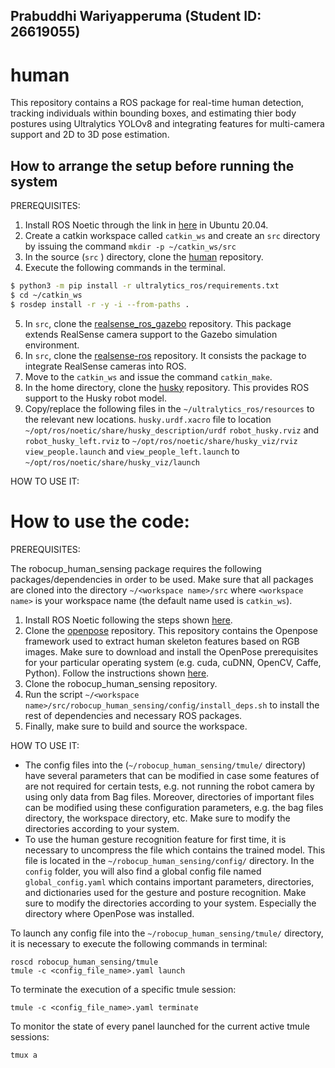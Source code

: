 ## Prabuddhi Wariyapperuma (Student ID: 26619055)

# human

This repository contains a ROS package for real-time human detection, tracking individuals within bounding boxes, and estimating thier body postures using Ultralytics YOLOv8 and integrating features for multi-camera support and 2D to 3D pose estimation.  

## How to arrange the setup before running the system

PREREQUISITES:
1. Install ROS Noetic through the link in [here](http://wiki.ros.org/noetic/Installation/Ubuntu) in Ubuntu 20.04.
2. Create a catkin workspace called `catkin_ws` and create an `src` directory by issuing the command `mkdir -p ~/catkin_ws/src`
3. In the source (`src` ) directory, clone the [human](https://github.com/Prabuddhi-05/human.git) repository. 
4. Execute the following commands in the terminal.

```bash
$ python3 -m pip install -r ultralytics_ros/requirements.txt
$ cd ~/catkin_ws
$ rosdep install -r -y -i --from-paths .
```
5. In `src`, clone the [realsense_ros_gazebo](https://github.com/nilseuropa/realsense_ros_gazebo.git) repository. This package extends RealSense camera support to the Gazebo simulation environment.
6. In `src`, clone the [realsense-ros](https://github.com/IntelRealSense/realsense-ros.git) repository. It consists the package to integrate RealSense cameras into ROS.
7. Move to the `catkin_ws` and issue the command `catkin_make`.
8. In the home directory, clone the [husky](https://github.com/husky/husky.git) repository. This provides ROS support to the Husky robot model.
9. Copy/replace the following files in the `~/ultralytics_ros/resources` to the relevant new locations.
`husky.urdf.xacro` file to location `~/opt/ros/noetic/share/husky_description/urdf`
`robot_husky.rviz` and `robot_husky_left.rviz` to `~/opt/ros/noetic/share/husky_viz/rviz`
`view_people.launch` and `view_people_left.launch` to `~/opt/ros/noetic/share/husky_viz/launch`
   



HOW TO USE IT:

# How to use the code:
PREREQUISITES:

The robocup_human_sensing package requires the following packages/dependencies in order to be used. Make sure that all packages are cloned into the directory `~/<workspace name>/src` where `<workspace name>` is your workspace name (the default name used is `catkin_ws`).

1. Install ROS Noetic following the steps shown [here](http://wiki.ros.org/noetic/Installation/Ubuntu). 
2. Clone the [openpose](https://github.com/CMU-Perceptual-Computing-Lab/openpose.git) repository. This repository contains the Openpose framework used to extract human skeleton features based on RGB images. Make sure to download and install the OpenPose prerequisites for your particular operating system (e.g. cuda, cuDNN, OpenCV, Caffe, Python). Follow the instructions shown [here](https://github.com/CMU-Perceptual-Computing-Lab/openpose/blob/master/doc/installation/0_index.md).
3. Clone the robocup_human_sensing repository.
4. Run the script `~/<workspace name>/src/robocup_human_sensing/config/install_deps.sh` to install the rest of dependencies and necessary ROS packages.
5. Finally, make sure to build and source the workspace.

HOW TO USE IT:
* The config files into the (`~/robocup_human_sensing/tmule/` directory) have several parameters that can be modified in case some features of are not required for certain tests, e.g. not running the robot camera by using only data from Bag files. Moreover, directories of important files can be modified using these configuration parameters, e.g. the bag files directory, the workspace directory, etc. Make sure to modify the directories according to your system.
* To use the human gesture recognition feature for first time, it is necessary to uncompress the file which contains the trained model. This file is located in the `~/robocup_human_sensing/config/` directory. In the `config` folder, you will also find a global config file named `global_config.yaml` which contains important parameters, directories, and dictionaries used for the gesture and posture recognition. Make sure to modify the directories according to your system. Especially the directory where OpenPose was installed.

To launch any config file into the `~/robocup_human_sensing/tmule/` directory, it is necessary to execute the following commands in terminal:
```
roscd robocup_human_sensing/tmule
tmule -c <config_file_name>.yaml launch
```
To terminate the execution of a specific tmule session:
```
tmule -c <config_file_name>.yaml terminate
```
To monitor the state of every panel launched for the current active tmule sessions:
```
tmux a
```



